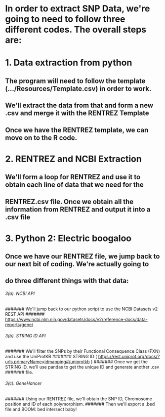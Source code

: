 # In order to extract SNP Data, we're going to need to follow three different codes. The overall steps are:

# 1. Data extraction from python
## The program will need to follow the template (.../Resources/Template.csv) in order to work. 
## We'll extract the data from that and form a new .csv and merge it with the RENTREZ Template
## Once we have the RENTREZ template, we can move on to the R code.

# 2. RENTREZ and NCBI Extraction
## We'll form a loop for RENTREZ and use it to obtain each line of data that we need for the
## RENTREZ.csv file. Once we obtain all the information from RENTREZ and output it into a .csv file

# 3. Python 2: Electric boogaloo
## Once we have our RENTREZ file, we jump back to our next bit of coding. We're actually going to
## do three different things with that data:

###### 3(a). NCBI API
####### We'll jump back to our python script to use the NCBI Datasets v2 REST API
####### https://www.ncbi.nlm.nih.gov/datasets/docs/v2/reference-docs/data-reports/gene/

###### 3(b). STRING ID API
####### We'll filter the SNPs by their Functional Consequence Class (FXN) and use the UniProtKB 
####### STRING ID ( https://rest.uniprot.org/docs/?urls.primaryName=idmapping#/uniprotkb  )
####### Once we get the STRING ID, we'll use pandas to get the unique ID and generate another .csv
####### file. 

###### 3(c). GeneHancer
####### Using our RENTREZ file, we'll obtain the SNP ID, Chromosome position and ID of each polymorphism. 
####### Then we'll export a .bed file and BOOM: bed intersect baby!